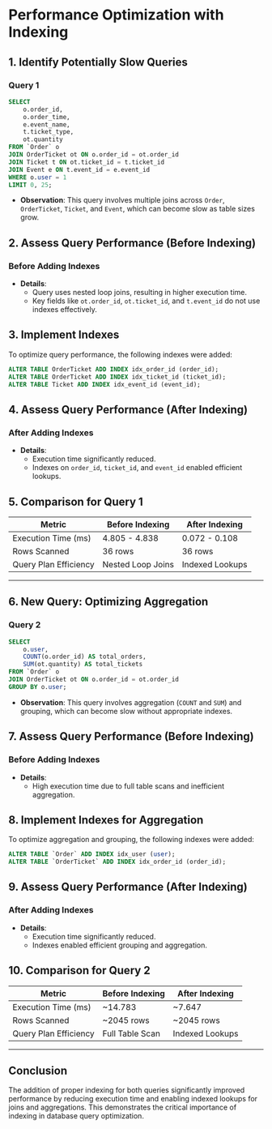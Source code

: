 
# Performance Optimization with Indexing

## 1. Identify Potentially Slow Queries
### Query 1
```sql
SELECT 
    o.order_id, 
    o.order_time, 
    e.event_name, 
    t.ticket_type, 
    ot.quantity
FROM `Order` o
JOIN OrderTicket ot ON o.order_id = ot.order_id
JOIN Ticket t ON ot.ticket_id = t.ticket_id
JOIN Event e ON t.event_id = e.event_id
WHERE o.user = 1
LIMIT 0, 25;
```
- **Observation**: This query involves multiple joins across `Order`, `OrderTicket`, `Ticket`, and `Event`, which can become slow as table sizes grow.

## 2. Assess Query Performance (Before Indexing)
### Before Adding Indexes
- **Details**:
  - Query uses nested loop joins, resulting in higher execution time.
  - Key fields like `ot.order_id`, `ot.ticket_id`, and `t.event_id` do not use indexes effectively.

## 3. Implement Indexes
To optimize query performance, the following indexes were added:
```sql
ALTER TABLE OrderTicket ADD INDEX idx_order_id (order_id);
ALTER TABLE OrderTicket ADD INDEX idx_ticket_id (ticket_id);
ALTER TABLE Ticket ADD INDEX idx_event_id (event_id);
```

## 4. Assess Query Performance (After Indexing)
### After Adding Indexes
- **Details**:
  - Execution time significantly reduced.
  - Indexes on `order_id`, `ticket_id`, and `event_id` enabled efficient lookups.

## 5. Comparison for Query 1
| Metric                | Before Indexing      | After Indexing      |
|-----------------------|----------------------|---------------------|
| Execution Time (ms)   | 4.805 - 4.838       | 0.072 - 0.108       |
| Rows Scanned          | 36 rows             | 36 rows             |
| Query Plan Efficiency | Nested Loop Joins    | Indexed Lookups     |

---

## 6. New Query: Optimizing Aggregation
### Query 2
```sql
SELECT 
    o.user, 
    COUNT(o.order_id) AS total_orders, 
    SUM(ot.quantity) AS total_tickets
FROM `Order` o
JOIN OrderTicket ot ON o.order_id = ot.order_id
GROUP BY o.user;
```
- **Observation**: This query involves aggregation (`COUNT` and `SUM`) and grouping, which can become slow without appropriate indexes.

## 7. Assess Query Performance (Before Indexing)
### Before Adding Indexes
- **Details**:
  - High execution time due to full table scans and inefficient aggregation.

## 8. Implement Indexes for Aggregation
To optimize aggregation and grouping, the following indexes were added:
```sql
ALTER TABLE `Order` ADD INDEX idx_user (user);
ALTER TABLE `OrderTicket` ADD INDEX idx_order_id (order_id);
```

## 9. Assess Query Performance (After Indexing)
### After Adding Indexes
- **Details**:
  - Execution time significantly reduced.
  - Indexes enabled efficient grouping and aggregation.

## 10. Comparison for Query 2
| Metric                | Before Indexing      | After Indexing      |
|-----------------------|----------------------|---------------------|
| Execution Time (ms)   | ~14.783             | ~7.647             |
| Rows Scanned          | ~2045 rows          | ~2045 rows         |
| Query Plan Efficiency | Full Table Scan      | Indexed Lookups     |

---

## Conclusion
The addition of proper indexing for both queries significantly improved performance by reducing execution time and enabling indexed lookups for joins and aggregations. This demonstrates the critical importance of indexing in database query optimization.
